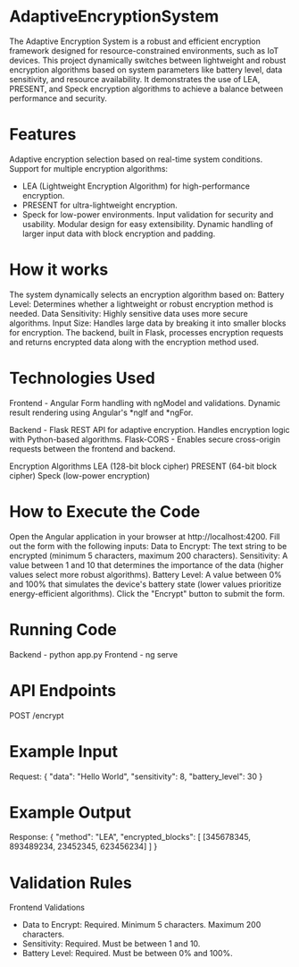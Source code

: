 # AdaptiveEncryptionSystem
The Adaptive Encryption System is a robust and efficient encryption framework designed for resource-constrained environments, such as IoT devices. This project dynamically switches between lightweight and robust encryption algorithms based on system parameters like battery level, data sensitivity, and resource availability. It demonstrates the use of LEA, PRESENT, and Speck encryption algorithms to achieve a balance between performance and security.

# Features
Adaptive encryption selection based on real-time system conditions.
Support for multiple encryption algorithms:
 - LEA (Lightweight Encryption Algorithm) for high-performance encryption.
 - PRESENT for ultra-lightweight encryption.
 - Speck for low-power environments.
Input validation for security and usability.
Modular design for easy extensibility.
Dynamic handling of larger input data with block encryption and padding.

# How it works
The system dynamically selects an encryption algorithm based on:
Battery Level: Determines whether a lightweight or robust encryption method is needed.
Data Sensitivity: Highly sensitive data uses more secure algorithms.
Input Size: Handles large data by breaking it into smaller blocks for encryption.
The backend, built in Flask, processes encryption requests and returns encrypted data along with the encryption method used.

# Technologies Used

Frontend - Angular
Form handling with ngModel and validations.
Dynamic result rendering using Angular's *ngIf and *ngFor.

Backend - Flask
REST API for adaptive encryption.
Handles encryption logic with Python-based algorithms.
Flask-CORS - Enables secure cross-origin requests between the frontend and backend.

Encryption Algorithms
LEA (128-bit block cipher)
PRESENT (64-bit block cipher)
Speck (low-power encryption)

# How to Execute the Code

Open the Angular application in your browser at http://localhost:4200.
Fill out the form with the following inputs:
Data to Encrypt: The text string to be encrypted (minimum 5 characters, maximum 200 characters).
Sensitivity: A value between 1 and 10 that determines the importance of the data (higher values select more robust algorithms).
Battery Level: A value between 0% and 100% that simulates the device's battery state (lower values prioritize energy-efficient algorithms).
Click the "Encrypt" button to submit the form.

# Running Code

Backend - python app.py
Frontend - ng serve

# API Endpoints

POST /encrypt

# Example Input

Request:
{
  "data": "Hello World",
  "sensitivity": 8,
  "battery_level": 30
}

# Example Output

Response:
{
  "method": "LEA",
  "encrypted_blocks": [
    [345678345, 893489234, 23452345, 623456234]
  ]
}


# Validation Rules

Frontend Validations
 - Data to Encrypt:
Required.
Minimum 5 characters.
Maximum 200 characters.
 - Sensitivity:
Required.
Must be between 1 and 10.
 - Battery Level:
Required.
Must be between 0% and 100%.

